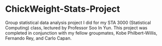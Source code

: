 # ChickWeight-Stats-Project
Group statistical data analysis project I did for my STA 3000 (Statistical Computing) class, lectured by Professor Soo In Yun. This project was completed in conjunction with my fellow groupmates, Kobe Philbert-Willis, Fernando Rey, and Carlo Capan. 

